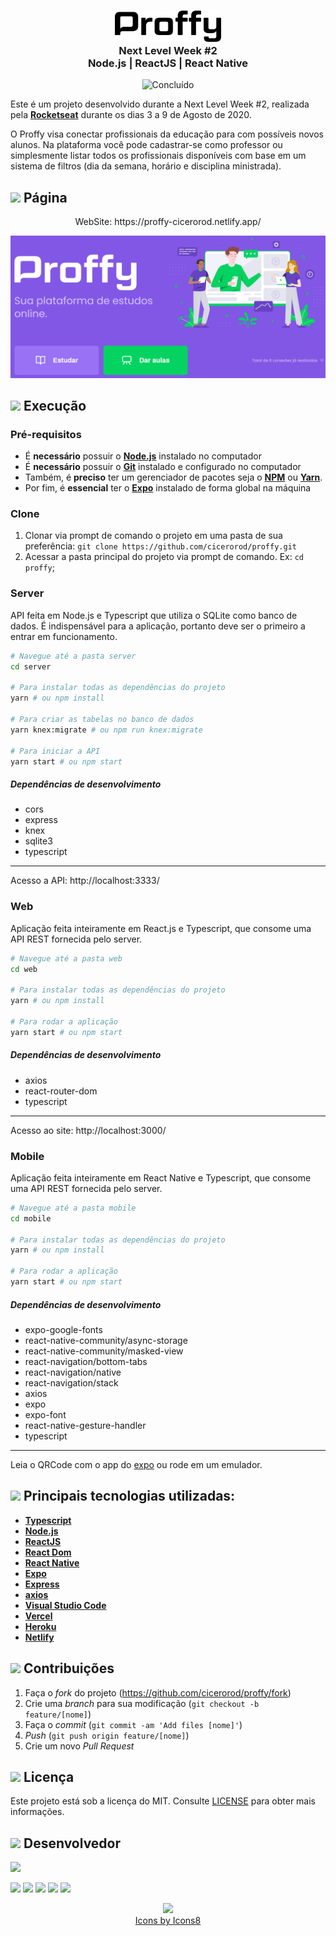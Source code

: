 <h3 align="center">
    <img alt="Proffy" src=".github/logo.svg" height="50px" />
    <br>Next Level Week #2<br/>
    Node.js | ReactJS | React Native
    
</h3>

<p align="center">
  <img alt="Concluído" src="https://img.shields.io/badge/Status-Conclu%C3%ADdo-green">
</p>




Este é um projeto desenvolvido durante a Next Level Week #2, realizada pela
**[Rocketseat](https://rocketseat.com.br/)** durante os dias 3 a 9 de Agosto de 2020.

O Proffy visa conectar profissionais da educação para com possíveis novos alunos. Na plataforma você pode cadastrar-se como professor ou simplesmente listar todos os profissionais disponíveis com base em um sistema de filtros (dia da semana, horário e disciplina ministrada).

## <img src="https://img.icons8.com/ios-filled/20/000000/browser-window.png"/> Página

<p align="center">
 WebSite: https://proffy-cicerorod.netlify.app/
 </p>

<p align="center">
 <img src="https://github.com/cicerorod/proffy/blob/master/img/Tela.PNG" alt="animated" />
</p>


## ![](https://img.icons8.com/metro/20/000000/run-command.png) Execução

### Pré-requisitos

  - É **necessário** possuir o **[Node.js](https://nodejs.org/en/)** instalado no computador
  - É **necessário** possuir o **[Git](https://git-scm.com/)** instalado e configurado no computador
  - Também, é **preciso** ter um gerenciador de pacotes seja o **[NPM](https://www.npmjs.com/)** ou **[Yarn](https://yarnpkg.com/)**.
  - Por fim, é **essencial** ter o **[Expo](https://expo.io/)** instalado de forma global na máquina

### Clone

1. Clonar via prompt de comando o projeto em uma pasta de sua preferência: `git clone https://github.com/cicerorod/proffy.git`
2. Acessar a pasta principal do projeto via prompt de comando. Ex: `cd proffy`;

### Server
API feita em Node.js e Typescript que utiliza o SQLite como banco de dados.
É indispensável para a aplicação, portanto deve ser o primeiro a entrar em funcionamento.
 
```bash
# Navegue até a pasta server
cd server

# Para instalar todas as dependências do projeto
yarn # ou npm install

# Para criar as tabelas no banco de dados
yarn knex:migrate # ou npm run knex:migrate

# Para iniciar a API
yarn start # ou npm start
```
##### Dependências de desenvolvimento
- cors
- express
- knex
- sqlite3
- typescript
------------

Acesso a API: http://localhost:3333/

### Web
Aplicação feita inteiramente em React.js e Typescript, que consome uma API REST fornecida pelo server.

```bash
# Navegue até a pasta web
cd web

# Para instalar todas as dependências do projeto
yarn # ou npm install

# Para rodar a aplicação
yarn start # ou npm start
```
##### Dependências de desenvolvimento
- axios
- react-router-dom
- typescript
------------
Acesso ao site: http://localhost:3000/

### Mobile
Aplicação feita inteiramente em React Native e Typescript, que consome uma API REST fornecida pelo server.

```bash
# Navegue até a pasta mobile
cd mobile

# Para instalar todas as dependências do projeto
yarn # ou npm install

# Para rodar a aplicação
yarn start # ou npm start
```
##### Dependências de desenvolvimento
- expo-google-fonts
- react-native-community/async-storage
- react-native-community/masked-view
- react-navigation/bottom-tabs
- react-navigation/native
- react-navigation/stack
- axios
- expo
- expo-font
- react-native-gesture-handler
- typescript
------------

Leia o QRCode com o app do [expo](https://play.google.com/store/apps/details?id=host.exp.exponent) ou rode em um emulador.


## ![](https://img.icons8.com/ios-filled/20/000000/hammer.png) Principais tecnologias utilizadas:

- **[Typescript](https://www.typescriptlang.org/)**
- **[Node.js](https://nodejs.org/en/)**
- **[ReactJS](https://reactjs.org/)**
- **[React Dom](https://www.npmjs.com/package/react-dom)**
- **[React Native](http://facebook.github.io/react-native/)**
- **[Expo](https://expo.io/)**
- **[Express](https://expressjs.com/)**
- **[axios](https://github.com/axios/axios)**
- **[Visual Studio Code](https://code.visualstudio.com/?WT.mc_id=hackingcarreira_wmc-github-gllemos)**
- **[Vercel](https://vercel.com/)**
- **[Heroku](https://heroku.com/)**
- **[Netlify](https://netlify.com/)**


## ![](https://img.icons8.com/ios-glyphs/20/000000/pull-request.png) Contribuições

1. Faça o _fork_ do projeto (<https://github.com/cicerorod/proffy/fork>)
2. Crie uma _branch_ para sua modificação (`git checkout -b feature/[nome]`)
3. Faça o _commit_ (`git commit -am 'Add files [nome]'`)
4. _Push_ (`git push origin feature/[nome]`)
5. Crie um novo _Pull Request_

## ![](https://img.icons8.com/windows/20/000000/regular-document.png) Licença

Este projeto está sob a licença do MIT. Consulte [LICENSE](https://github.com/cicerorod/proffy/blob/master/LICENSE) para obter mais informações.

## ![](https://img.icons8.com/ios-glyphs/22/000000/code-file.png) Desenvolvedor

<img src="https://avatars.githubusercontent.com/cicerorod" width=115>

[![](https://img.icons8.com/fluent/30/000000/github.png)](https://github.com/cicerorod)
[![](https://img.icons8.com/metro/25/000000/linkedin.png)](https://www.linkedin.com/in/c%C3%ADcero-rodrigues-89623784/)
[![](https://img.icons8.com/metro/25/000000/facebook.png)](https://www.facebook.com/cicero.rodrigues.90834)
[![](https://img.icons8.com/material-rounded/29/000000/instagram-new.png)](https://www.instagram.com/cicero_rod/)
[![](https://img.icons8.com/metro/26/000000/email.png)](mailto:cicerorod@gmail.com)

<p align="center">
  <img src="https://img.icons8.com/wired/32/000000/icons8-new-logo.png" >
  </br>
  <a href="https://icons8.com/icon/">Icons by Icons8</a>
</p>
